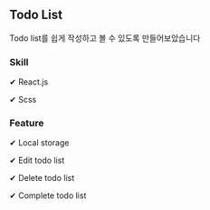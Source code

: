 ## Todo List

Todo list를 쉽게 작성하고 볼 수 있도록 만들어보았습니다

### Skill

✔ React.js

✔ Scss

### Feature

✔ Local storage

✔ Edit todo list

✔ Delete todo list

✔ Complete todo list
